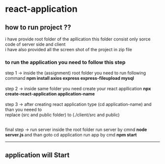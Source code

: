 # react-application

## how to run project ??

i have provide root folder of the  apllication this folder consist only sorce code of server side and client <br/>
i have also provided all the screen shot of the project in zip file


### to run the application you need to follow this step


step 1 ->  inside the (assignment) root folder you need to run following command  <b> npm install axios express express-fileupload mysql  </b> <br/><br/>
step 2 ->  inside same folder you need create your react appllication  <b> npx create-react-application  application-name  </b> <br/><br/>
step 3 -> after creating react application type (cd application-name) and than you neeed to <br/> replace (src and public folder) to (./client/src and public)  <br/><br/>

final step -> run server  inside the root folder run server by cmnd  <b>node server.js </b>
            and than goto cd application  run app by cmd   <b> npm start  </b>
            
<hr></hr>
            
            
##  application will Start
